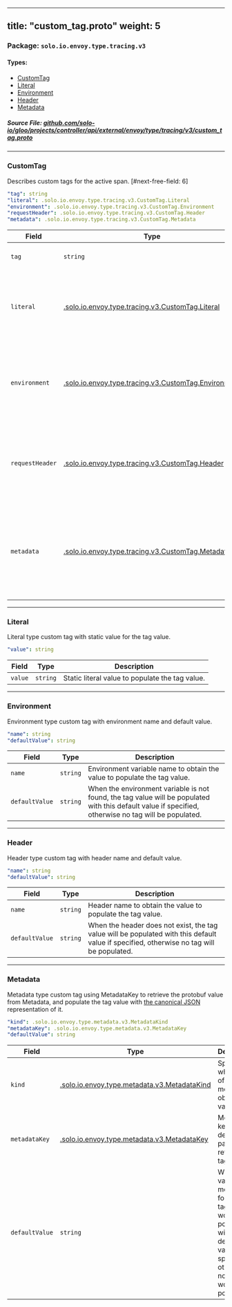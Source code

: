 
---
title: "custom_tag.proto"
weight: 5
---

<!-- Code generated by solo-kit. DO NOT EDIT. -->


### Package: `solo.io.envoy.type.tracing.v3` 
#### Types:


- [CustomTag](#customtag)
- [Literal](#literal)
- [Environment](#environment)
- [Header](#header)
- [Metadata](#metadata)
  



##### Source File: [github.com/solo-io/gloo/projects/controller/api/external/envoy/type/tracing/v3/custom_tag.proto](https://github.com/solo-io/gloo/blob/main/projects/controller/api/external/envoy/type/tracing/v3/custom_tag.proto)





---
### CustomTag

 
Describes custom tags for the active span.
[#next-free-field: 6]

```yaml
"tag": string
"literal": .solo.io.envoy.type.tracing.v3.CustomTag.Literal
"environment": .solo.io.envoy.type.tracing.v3.CustomTag.Environment
"requestHeader": .solo.io.envoy.type.tracing.v3.CustomTag.Header
"metadata": .solo.io.envoy.type.tracing.v3.CustomTag.Metadata

```

| Field | Type | Description |
| ----- | ---- | ----------- | 
| `tag` | `string` | Used to populate the tag name. |
| `literal` | [.solo.io.envoy.type.tracing.v3.CustomTag.Literal](../custom_tag.proto.sk/#literal) | A literal custom tag. Only one of `literal`, `environment`, `requestHeader`, or `metadata` can be set. |
| `environment` | [.solo.io.envoy.type.tracing.v3.CustomTag.Environment](../custom_tag.proto.sk/#environment) | An environment custom tag. Only one of `environment`, `literal`, `requestHeader`, or `metadata` can be set. |
| `requestHeader` | [.solo.io.envoy.type.tracing.v3.CustomTag.Header](../custom_tag.proto.sk/#header) | A request header custom tag. Only one of `requestHeader`, `literal`, `environment`, or `metadata` can be set. |
| `metadata` | [.solo.io.envoy.type.tracing.v3.CustomTag.Metadata](../custom_tag.proto.sk/#metadata) | A custom tag to obtain tag value from the metadata. Only one of `metadata`, `literal`, `environment`, or `requestHeader` can be set. |




---
### Literal

 
Literal type custom tag with static value for the tag value.

```yaml
"value": string

```

| Field | Type | Description |
| ----- | ---- | ----------- | 
| `value` | `string` | Static literal value to populate the tag value. |




---
### Environment

 
Environment type custom tag with environment name and default value.

```yaml
"name": string
"defaultValue": string

```

| Field | Type | Description |
| ----- | ---- | ----------- | 
| `name` | `string` | Environment variable name to obtain the value to populate the tag value. |
| `defaultValue` | `string` | When the environment variable is not found, the tag value will be populated with this default value if specified, otherwise no tag will be populated. |




---
### Header

 
Header type custom tag with header name and default value.

```yaml
"name": string
"defaultValue": string

```

| Field | Type | Description |
| ----- | ---- | ----------- | 
| `name` | `string` | Header name to obtain the value to populate the tag value. |
| `defaultValue` | `string` | When the header does not exist, the tag value will be populated with this default value if specified, otherwise no tag will be populated. |




---
### Metadata

 
Metadata type custom tag using
MetadataKey to retrieve the protobuf value
from Metadata, and populate the tag value with
[the canonical JSON](https://developers.google.com/protocol-buffers/docs/proto3#json)
representation of it.

```yaml
"kind": .solo.io.envoy.type.metadata.v3.MetadataKind
"metadataKey": .solo.io.envoy.type.metadata.v3.MetadataKey
"defaultValue": string

```

| Field | Type | Description |
| ----- | ---- | ----------- | 
| `kind` | [.solo.io.envoy.type.metadata.v3.MetadataKind](../../../metadata/v3/metadata.proto.sk/#metadatakind) | Specify what kind of metadata to obtain tag value from. |
| `metadataKey` | [.solo.io.envoy.type.metadata.v3.MetadataKey](../../../metadata/v3/metadata.proto.sk/#metadatakey) | Metadata key to define the path to retrieve the tag value. |
| `defaultValue` | `string` | When no valid metadata is found, the tag value would be populated with this default value if specified, otherwise no tag would be populated. |





<!-- Start of HubSpot Embed Code -->
<script type="text/javascript" id="hs-script-loader" async defer src="//js.hs-scripts.com/5130874.js"></script>
<!-- End of HubSpot Embed Code -->
